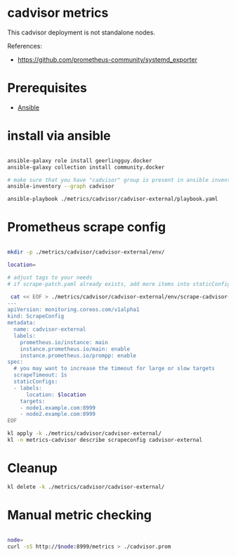 
# cadvisor metrics

This cadvisor deployment is not standalone nodes.

References:
- https://github.com/prometheus-community/systemd_exporter

# Prerequisites

- [Ansible](../../../docs/ansible.md)

# install via ansible

```bash

ansible-galaxy role install geerlingguy.docker
ansible-galaxy collection install community.docker

# make sure that you have "cadvisor" group is present in ansible inventory
ansible-inventory --graph cadvisor

ansible-playbook ./metrics/cadvisor/cadvisor-external/playbook.yaml

```

# Prometheus scrape config

```bash

mkdir -p ./metrics/cadvisor/cadvisor-external/env/

location=

# adjust tags to your needs
# if scrape-patch.yaml already exists, add more items into staticConfigs list

 cat << EOF > ./metrics/cadvisor/cadvisor-external/env/scrape-cadvisor-patch.yaml
---
apiVersion: monitoring.coreos.com/v1alpha1
kind: ScrapeConfig
metadata:
  name: cadvisor-external
  labels:
    prometheus.io/instance: main
    instance.prometheus.io/main: enable
    instance.prometheus.io/prompp: enable
spec:
  # you may want to increase the timeout for large or slow targets
  scrapeTimeout: 1s
  staticConfigs:
  - labels:
      location: $location
    targets:
    - node1.example.com:8999
    - node2.example.com:8999
EOF

kl apply -k ./metrics/cadvisor/cadvisor-external/
kl -n metrics-cadvisor describe scrapeconfig cadvisor-external

```

# Cleanup

```bash
kl delete -k ./metrics/cadvisor/cadvisor-external/
```

# Manual metric checking

```bash

node=
curl -sS http://$node:8999/metrics > ./cadvisor.prom

```
